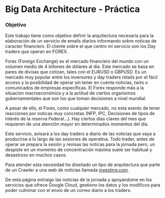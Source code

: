 # **Big Data Architecture** - Práctica



### Objetivo
Este trabajo tiene como objetivo definir la arquitectura necesaria para la elaboración de un servicio de emails diarios informando sobre noticas de caracter financiero.
El cliente sobre el que centro mi servicio son los Day traders que operan en FOREX.

Forex (Foreign Exchange) es el mercado financiero del mundo con un volumen medio de 4 billones de dólares al día. Este mercado se basa en pares de divisas que cotizan, tales con el EURUSD o GBPUSD.
Es un mercado muy popular entre los inversores y day traders retails por el fácil acceso y la posibilidad de operar sin tener en cuenta noticias, twits o comunicados de empresas específicas. El Forex responde más a la situación macroeconómica y a la actitud de ciertos organismos gubernamentales que son los que toman decisiones a nivel mundial.

A pesar de ello, el Forex, como cualquier mercado, no esta exento de tener reacciones por noticas muy concretas (NFP, IPC, Decisiones de tipos de interés de la reserva Federal…). Hay ciertos días claves del mes que requieren de una atención mayor en determinados momentos del día.

Este servicio, avisará a los day traders a diario de las noticias que vaya a producirse a lo largo de las sesiones de operativa.
Todo trader, antes de operar se prepara la sesión y revisas las noticas para la jornada pero, un despiste en un momento de concentración máxima suele ser habitual y desastroso en muchos casos.

Para atender esta necesidad he diseñado un tipo de arquitectura que parte de un Crawler a una web de noticias llamada [investing.com](https://es.investing.com/economic-calendar/).

De esta página extraigo las noticias de la jornada y apoyandome en los servicios que ofrece Google Cloud, gestiono los datos y los modificos para poder culminar con el envío de un correo diario a los traders.


